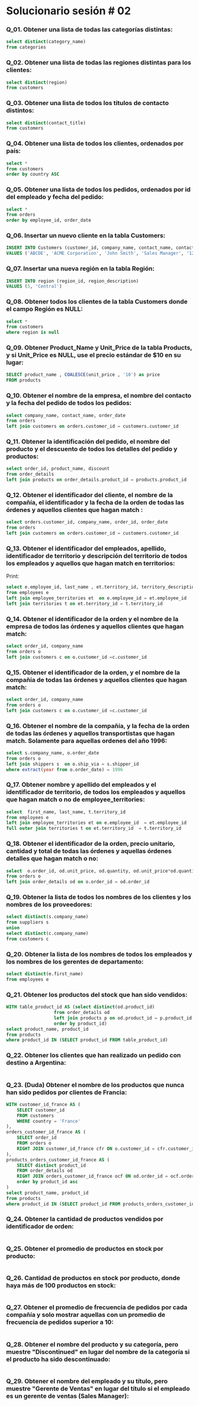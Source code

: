 # Solucionario sesión # 02

### Q_01. Obtener una lista de todas las categorías distintas:
```sql
select distinct(category_name)
from categories
```

### Q_02. Obtener una lista de todas las regiones distintas para los clientes:
```sql
select distinct(region)
from customers
```

### Q_03. Obtener una lista de todos los títulos de contacto distintos:
```sql
select distinct(contact_title)
from customers
```

### Q_04. Obtener una lista de todos los clientes, ordenados por país:
```sql
select *
from customers
order by country ASC
```

### Q_05. Obtener una lista de todos los pedidos, ordenados por id del empleado y fecha del pedido:
```sql
select *
from orders
order by employee_id, order_date
```

### Q_06. Insertar un nuevo cliente en la tabla Customers:
```sql
INSERT INTO Customers (customer_id, company_name, contact_name, contact_title, address, city, region, postal_code, country, phone, fax) 
VALUES ('ABCDE', 'ACME Corporation', 'John Smith', 'Sales Manager', '123 Main St.', 'Anytown', 'CA', '12345', 'USA', '555-555-1212', '555-555-1213')
```

### Q_07. Insertar una nueva región en la tabla Región:
```sql
INSERT INTO region (region_id, region_description) 
VALUES (5, 'Central')
```

### Q_08. Obtener todos los clientes de la tabla Customers donde el campo Región es NULL:
```sql
select *
from customers
where region is null
```

### Q_09. Obtener Product_Name y Unit_Price de la tabla Products, y si Unit_Price es NULL, use el precio estándar de $10 en su lugar:
```sql
SELECT product_name , COALESCE(unit_price , '10') as price
FROM products
```

### Q_10. Obtener el nombre de la empresa, el nombre del contacto y la fecha del pedido de todos los pedidos:
```sql
select company_name, contact_name, order_date
from orders
left join customers on orders.customer_id = customers.customer_id
```

### Q_11. Obtener la identificación del pedido, el nombre del producto y el descuento de todos los detalles del pedido y productos:
```sql
select order_id, product_name, discount 
from order_details
left join products on order_details.product_id = products.product_id 
```

### Q_12. Obtener el identificador del cliente, el nombre de la compañía, el identificador y la fecha de la orden de todas las órdenes y aquellos clientes que hagan match :
```sql
select orders.customer_id, company_name, order_id, order_date 
from orders
left join customers on orders.customer_id = customers.customer_id 
```

### Q_13. Obtener el identificador del empleados, apellido, identificador de territorio y descripción del territorio de todos los empleados y aquellos que hagan match en territorios:
Print:
```sql
select e.employee_id, last_name , et.territory_id, territory_description 
from employees e
left join employee_territories et  on e.employee_id = et.employee_id
left join territories t on et.territory_id = t.territory_id
```

### Q_14. Obtener el identificador de la orden y el nombre de la empresa de todos las órdenes y aquellos clientes que hagan match:
```sql
select order_id, company_name
from orders o
left join customers c on o.customer_id =c.customer_id 
```

### Q_15. Obtener el identificador de la orden, y el nombre de la compañía de todas las órdenes y aquellos clientes que hagan match:
```sql
select order_id, company_name
from orders o
left join customers c on o.customer_id =c.customer_id 
```

### Q_16. Obtener el nombre de la compañía, y la fecha de la orden de todas las órdenes y aquellos transportistas que hagan match. Solamente para aquellas ordenes del año 1996:
```sql
select s.company_name, o.order_date
from orders o
left join shippers s  on o.ship_via = s.shipper_id
where extract(year from o.order_date) = 1996
```

### Q_17. Obtener nombre y apellido del empleados y el identificador de territorio, de todos los empleados y aquellos que hagan match o no de employee_territories:
```sql
select  first_name, last_name, t.territory_id 
from employees e
left join employee_territories et on e.employee_id  = et.employee_id 
full outer join territories t on et.territory_id  = t.territory_id 
```

### Q_18. Obtener el identificador de la orden, precio unitario, cantidad y total de todas las órdenes y aquellas órdenes detalles que hagan match o no:
```sql
select  o.order_id, od.unit_price, od.quantity, od.unit_price*od.quantity as total
from orders o
left join order_details od on o.order_id = od.order_id
```

### Q_19. Obtener la lista de todos los nombres de los clientes y los nombres de los proveedores:
```sql
select distinct(s.company_name)
from suppliers s
union
select distinct(c.company_name)
from customers c
```

### Q_20. Obtener la lista de los nombres de todos los empleados y los nombres de los gerentes de departamento:
```sql
select distinct(e.first_name)
from employees e
```

### Q_21. Obtener los productos del stock que han sido vendidos:
```sql
WITH table_product_id AS (select distinct(od.product_id)
				  from order_details od
				  left join products p on od.product_id = p.product_id
				  order by product_id)
select product_name, product_id
from products
where product_id IN (SELECT product_id FROM table_product_id)
```

### Q_22. Obtener los clientes que han realizado un pedido con destino a Argentina:
```sql

```

### **Q_23. (Duda)** Obtener el nombre de los productos que nunca han sido pedidos por clientes de Francia:
```sql
WITH customer_id_france AS (
    SELECT customer_id
    FROM customers 
    WHERE country = 'France'
), 
orders_customer_id_france AS (
    SELECT order_id
    FROM orders o
    RIGHT JOIN customer_id_france cfr ON o.customer_id = cfr.customer_id
), 
products_orders_customer_id_france AS (
    SELECT distinct product_id
    FROM order_details od
    RIGHT JOIN orders_customer_id_france ocf ON od.order_id = ocf.order_id
    order by product_id asc
)
select product_name, product_id
from products
where product_id IN (SELECT product_id FROM products_orders_customer_id_france)
```

### Q_24. Obtener la cantidad de productos vendidos por identificador de orden:
```sql

```

### Q_25. Obtener el promedio de productos en stock por producto:
```sql

```

### Q_26. Cantidad de productos en stock por producto, donde haya más de 100 productos en stock:
```sql

```

### Q_27. Obtener el promedio de frecuencia de pedidos por cada compañía y solo mostrar aquellas con un promedio de frecuencia de pedidos superior a 10:
```sql

```

### Q_28. Obtener el nombre del producto y su categoría, pero muestre "Discontinued" en lugar del nombre de la categoría si el producto ha sido descontinuado:
```sql

```

### Q_29. Obtener el nombre del empleado y su título, pero muestre "Gerente de Ventas" en lugar del título si el empleado es un gerente de ventas (Sales Manager):
```sql

```
